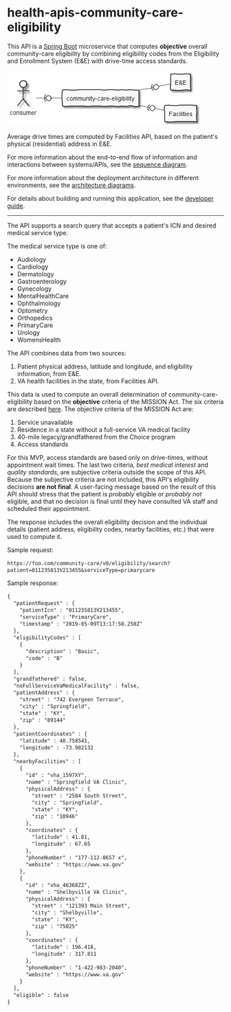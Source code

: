 # health-apis-community-care-eligibility

This API is a [Spring Boot](https://spring.io/projects/spring-boot) microservice
that computes **objective** overall community-care eligibility by combining eligibility codes
from the Eligibility and Enrollment System (E&E) with drive-time access
standards.

![applications](src/plantuml/apps.png)

Average drive times are computed by Facilities API,
based on the patient's physical (residential) address in E&E.

For more information about the end-to-end flow of information and interactions between systems/APIs, see the [sequence diagram](sequence-diagram.md).

For more information about the deployment architecture in different environments,
see the [architecture diagrams](architecture.md).

For details about building and running this application, see the [developer guide](developer.md).

----

The API supports a search query that accepts a patient's ICN
and desired medical service type.

The medical service type is one of:
* Audiology
* Cardiology
* Dermatology
* Gastroenterology
* Gynecology
* MentalHealthCare
* Ophthalmology
* Optometry
* Orthopedics
* PrimaryCare
* Urology
* WomensHealth

The API combines data from two sources:
1. Patient physical address, latitude and longitude, and eligibility information, from E&E.
2. VA health facilities in the state, from Facilities API.

This data is used to compute an overall determination of community-care-eligibility
based on the **objective** criteria of the MISSION Act. The six criteria are described
[here](https://www.va.gov/COMMUNITYCARE/docs/pubfiles/factsheets/VA-FS_CC-Eligibility.pdf).
The objective criteria of the MISSION Act are:
1. Service unavailable
2. Residence in a state without a full-service VA medical facility
3. 40-mile legacy/grandfathered from the Choice program
4. Access standards

For this MVP, access standards are based only on drive-times, without appointment wait times.
The last two criteria, *best medical interest* and *quality standards*, are subjective
criteria outside the scope of this API. Because the subjective criteria are not included,
this API's eligibility decisions **are not final**. A user-facing message
based on the result of this API should stress that the patient is *probably* eligible or
*probably not* eligible, and that no decision is final until they have consulted VA staff
and scheduled their appointment.

The response includes the overall eligibility decision and the individual details
(patient address, eligibility codes, nearby facilities, etc.) that were used to compute it.

Sample request:

```
https://foo.com/community-care/v0/eligibility/search?patient=011235813V213455&serviceType=primarycare
```

Sample response:

```
{
  "patientRequest" : {
    "patientIcn" : "011235813V213455",
    "serviceType" : "PrimaryCare",
    "timestamp" : "2019-05-09T13:17:58.250Z"
  },
  "eligibilityCodes" : [
    {
      "description" : "Basic",
      "code" : "B"
    }
  ],
  "grandfathered" : false,
  "noFullServiceVaMedicalFacility" : false,
  "patientAddress" : {
    "street" : "742 Evergeen Terrace",
    "city" : "Springfield",
    "state" : "KY",
    "zip" : "89144"
  },
  "patientCoordinates" : {
    "latitude" : 40.758541,
    "longitude" : -73.982132
  },
  "nearbyFacilities" : [
    {
      "id" : "vha_1597XY",
      "name" : "Springfield VA Clinic",
      "physicalAddress" : {
        "street" : "2584 South Street",
        "city" : "Springfield",
        "state" : "KY",
        "zip" : "10946"
      },
      "coordinates" : {
        "latitude" : 41.81,
        "longitude" : 67.65
      },
      "phoneNumber" : "177-112-8657 x",
      "website" : "https://www.va.gov"
    },
    {
      "id" : "vha_46368ZZ",
      "name" : "Shelbyville VA Clinic",
      "physicalAddress" : {
        "street" : "121393 Main Street",
        "city" : "Shelbyville",
        "state" : "KY",
        "zip" : "75025"
      },
      "coordinates" : {
        "latitude" : 196.418,
        "longitude" : 317.811
      },
      "phoneNumber" : "1-422-983-2040",
      "website" : "https://www.va.gov"
    }
  ],
  "eligible" : false
}
```

